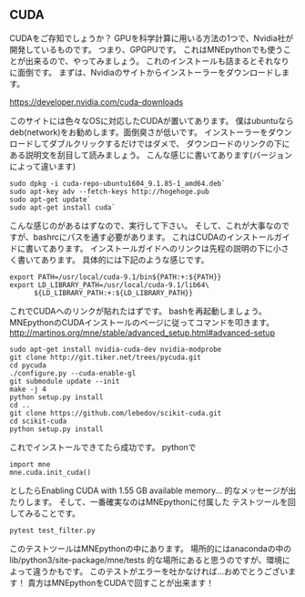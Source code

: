## CUDA
CUDAをご存知でしょうか？
GPUを科学計算に用いる方法の1つで、Nvidia社が開発しているものです。
つまり、GPGPUです。
これはMNEpythonでも使うことが出来るので、やってみましょう。
これのインストールも詰まるとそれなりに面倒です。
まずは、Nvidiaのサイトからインストーラーをダウンロードします。

https://developer.nvidia.com/cuda-downloads

このサイトには色々なOSに対応したCUDAが置いてあります。
僕はubuntuならdeb(network)をお勧めします。面倒臭さが低いです。
インストーラーをダウンロードしてダブルクリックするだけではダメで、
ダウンロードのリンクの下にある説明文を刮目して読みましょう。
こんな感じに書いてあります(バージョンによって違います)

```{frame=single}
sudo dpkg -i cuda-repo-ubuntu1604_9.1.85-1_amd64.deb`
sudo apt-key adv --fetch-keys http://hogehoge.pub
sudo apt-get update`
sudo apt-get install cuda`
```
こんな感じのがあるはずなので、実行して下さい。
そして、これが大事なのですが、bashrcにパスを通す必要があります。
これはCUDAのインストールガイドに書いてあります。
インストールガイドへのリンクは先程の説明の下に小さく書いてあります。
具体的には下記のような感じです。

```{frame=single}
export PATH=/usr/local/cuda-9.1/bin${PATH:+:${PATH}}
export LD_LIBRARY_PATH=/usr/local/cuda-9.1/lib64\
      ${LD_LIBRARY_PATH:+:${LD_LIBRARY_PATH}}
```
これでCUDAへのリンクが貼れたはずです。
bashを再起動しましょう。
MNEpythonのCUDAインストールのページに従ってコマンドを叩きます。
http://martinos.org/mne/stable/advanced_setup.html#advanced-setup

```{frame=single}
sudo apt-get install nvidia-cuda-dev nvidia-modprobe
git clone http://git.tiker.net/trees/pycuda.git
cd pycuda
./configure.py --cuda-enable-gl
git submodule update --init
make -j 4
python setup.py install
cd ..
git clone https://github.com/lebedov/scikit-cuda.git
cd scikit-cuda
python setup.py install
```
これでインストールできてたら成功です。
pythonで

```{frame=single}
import mne
mne.cuda.init_cuda()
```
としたらEnabling CUDA with 1.55 GB available memory...
的なメッセージが出たりします。
そして、一番確実なのはMNEpythonに付属した
テストツールを回してみることです。

```{frame=single}
pytest test_filter.py
```
このテストツールはMNEpythonの中にあります。
場所的にはanacondaの中のlib/python3/site-package/mne/tests
的な場所にあると思うのですが、環境によって違うかもです。
このテストがエラーを吐かなければ…おめでとうございます！
貴方はMNEpythonをCUDAで回すことが出来ます！
